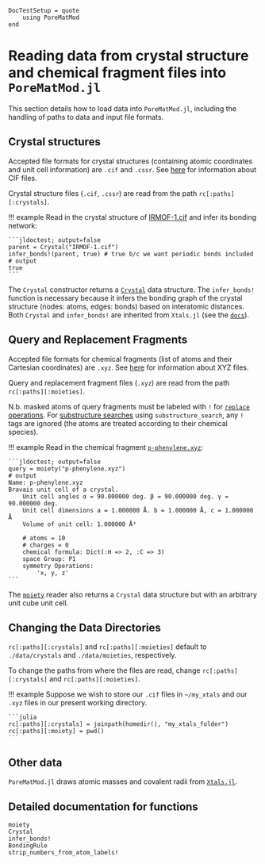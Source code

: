 ```@meta
DocTestSetup = quote
    using PoreMatMod
end
```

# Reading data from crystal structure and chemical fragment files into `PoreMatMod.jl`

This section details how to load data into `PoreMatMod.jl`, including the handling of paths to data and input file formats.

## Crystal structures

Accepted file formats for crystal structures (containing atomic coordinates and unit cell information) are `.cif` and `.cssr`. See [here](https://en.wikipedia.org/wiki/Crystallographic_Information_File) for information about CIF files.

Crystal structure files (`.cif`, `.cssr`) are read from the path `rc[:paths][:crystals]`.

!!! example
    Read in the crystal structure of [IRMOF-1.cif](../../../assets/inputs/IRMOF-1.cif) and infer its bonding network:

    ```jldoctest; output=false
    parent = Crystal("IRMOF-1.cif")
    infer_bonds!(parent, true) # true b/c we want periodic bonds included
    # output
    true
    ```

The `Crystal` constructor returns a [`Crystal`](@ref) data structure.
The `infer_bonds!` function is necessary because it infers the bonding graph of the crystal structure (nodes: atoms, edges: bonds) based on interatomic distances.
Both `Crystal` and `infer_bonds!` are inherited from `Xtals.jl` (see the [`docs`](https://simonensemble.github.io/Xtals.jl/dev/crystal/#Xtals.Crystal)). 

## Query and Replacement Fragments

Accepted file formats for chemical fragments (list of atoms and their Cartesian coordinates) are `.xyz`. See [here](https://en.wikipedia.org/wiki/XYZ_file_format) for information about XYZ files. 

Query and replacement fragment files (`.xyz`) are read from the path `rc[:paths][:moieties]`.

N.b. masked atoms of query fragments must be labeled with `!` for [`replace` operations](../../replace). For [substructure searches](../../find) using `substructure_search`, any `!` tags are ignored (the atoms are treated according to their chemical species).

!!! example
    Read in the chemical fragment [`p-phenylene.xyz`](../../../assets/inputs/p-phenylene.xyz):

    ```jldoctest; output=false
    query = moiety("p-phenylene.xyz")
    # output
    Name: p-phenylene.xyz
    Bravais unit cell of a crystal.
    	Unit cell angles α = 90.000000 deg. β = 90.000000 deg. γ = 90.000000 deg.
    	Unit cell dimensions a = 1.000000 Å. b = 1.000000 Å, c = 1.000000 Å
    	Volume of unit cell: 1.000000 Å³

    	# atoms = 10
    	# charges = 0
    	chemical formula: Dict(:H => 2, :C => 3)
    	space Group: P1
    	symmetry Operations:
    		'x, y, z'
    ```

The [`moiety`](@ref) reader also returns a `Crystal` data structure but with an arbitrary unit cube unit cell.

## Changing the Data Directories

`rc[:paths][:crystals]` and `rc[:paths][:moieties]` default to `./data/crystals` and `./data/moieties`, respectively.

To change the paths from where the files are read, change `rc[:paths][:crystals]` and `rc[:paths][:moieties]`.

!!! example
    Suppose we wish to store our `.cif` files in `~/my_xtals` and our `.xyz` files in our present working directory.

    ```julia
    rc[:paths][:crystals] = joinpath(homedir(), "my_xtals_folder")
    rc[:paths][:moiety] = pwd()                                  
    ```

## Other data
`PoreMatMod.jl` draws atomic masses and covalent radii from [`Xtals.jl`](https://github.com/SimonEnsemble/Xtals.jl/).

## Detailed documentation for functions

```@docs
moiety
Crystal
infer_bonds!
BondingRule
strip_numbers_from_atom_labels!
```

